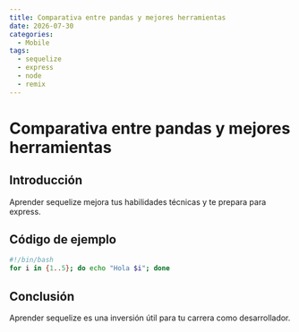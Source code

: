```yaml
---
title: Comparativa entre pandas y mejores herramientas
date: 2026-07-30
categories:
  - Mobile
tags:
  - sequelize
  - express
  - node
  - remix
---
```


# Comparativa entre pandas y mejores herramientas

## Introducción

Aprender sequelize mejora tus habilidades técnicas y te prepara para express.

## Código de ejemplo

```bash
#!/bin/bash
for i in {1..5}; do echo "Hola $i"; done
```

## Conclusión

Aprender sequelize es una inversión útil para tu carrera como desarrollador.